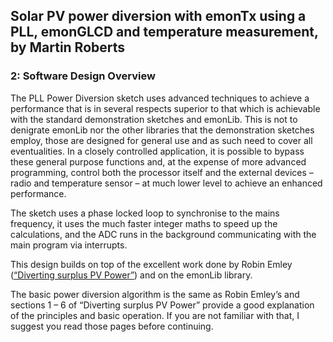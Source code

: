 ## Solar PV power diversion with emonTx using a PLL, emonGLCD and temperature measurement, by Martin Roberts

### 2: Software Design Overview

The PLL Power Diversion sketch uses advanced techniques to achieve a performance that is in several respects superior to that which is achievable with the standard demonstration sketches and emonLib. This is not to denigrate emonLib nor the other libraries that the demonstration sketches employ, those are designed for general use and as such need to cover all eventualities. In a closely controlled application, it is possible to bypass these general purpose functions and, at the expense of more advanced programming, control both the processor itself and the external devices – radio and temperature sensor – at much lower level to achieve an enhanced performance.

The sketch uses a phase locked loop to synchronise to the mains frequency, it uses the much faster integer maths to speed up the calculations, and the ADC runs in the background communicating with the main program via interrupts.

This design builds on top of the excellent work done by Robin Emley ([“Diverting surplus PV Power”](https://openenergymonitor.org/emon/mk2)) and on the emonLib library.

The basic power diversion algorithm is the same as Robin Emley’s and sections 1 – 6 of “Diverting surplus PV Power” provide a good explanation of the principles and basic operation. If you are not familiar with that, I suggest you read those pages before continuing.
